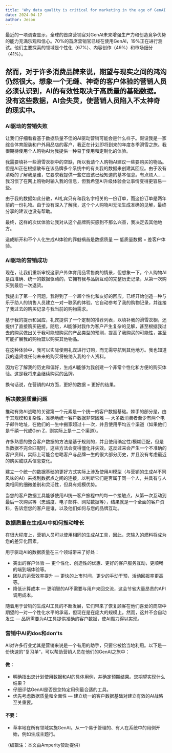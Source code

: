 ```yaml
---
title: 'Why data quality is critical for marketing in the age of GenAI'
date: 2024-04-17
author: Jeson
---
```


最近的一项调查显示，全球的首席营销官对GenAI未来增强生产力和创造竞争优势的能力充满乐观和信心。70%的首席营销官已经在使用GenAI，19%正在进行测试。他们主要探索的领域是个性化（67%）、内容创作（49%）和市场细分（41%）。

然而，对于许多消费品牌来说，期望与现实之间的鸿沟仍然很大。想象一个无缝、神奇的客户体验的营销人员必须认识到，AI的有效性取决于高质量的基础数据。没有这些数据，AI会失灵，使营销人员陷入不太神奇的现实中。
--- 

### AI驱动的营销失败

让我们仔细看看基于数据质量不佳的AI驱动营销可能会是什么样子。假设我是一家综合体育服装和户外用品店的客户，我正在计划即将到来的年度冬季滑雪之旅。我很期待使用个人购物AI为我提供一种易于使用和定制化的体验。

我需要填补一些滑雪衣橱中的空缺，所以我请个人购物AI建议一些要购买的物品。但是AI正在根据散布在该品牌多个系统中的有关我的数据来创建其回应。由于没有清晰的了解我是谁，它要求我提供一些它应该已经知道的基本信息。有点烦人……我习惯了在网上购物时输入我的信息，但我希望AI升级体验会让事情变得更容易一些。

由于我的数据如此分散，AI礼宾只有和我名字相关的一份订单，而这份订单是两年前的一份礼物。由于没有深入了解我，这个个人购物AI无法生成准确的见解，最终分享的建议也没有帮助。

最终，这样的次优体验让我对从这个品牌购买感到不那么兴奋，我决定去其他地方。

造成断开和不个人化生成AI体验的罪魁祸首是数据质量 — 低质量数据 = 差客户体验。

### AI驱动的营销成功

现在，让我们重新审视这家户外体育用品零售商的情景，但想象一下，个人购物AI是由准确、统一的数据驱动的，它拥有我与品牌互动的完整历史记录，从第一次购买到最后一次退货。

我提出了第一个问题，我得到了一个超个性化和友好的回应，已经开始创造一种与乐于助人的销售人员建立一对一联系的体验。它自动参考了我的购物记录，并连接了我过去的购买记录与我当前的购物需求。

基于我的提示和回应，礼宾提供了一个定制的推荐列表，以填补我的滑雪衣橱，还提供了直接购买链接。随后，AI能够对我作为客户产生复杂的见解，甚至根据我过去的购买做出关于我可能想购买的产品类型的预测，提高了我购买的可能性，甚至可能扩展我的购物篮以购买其他物品。

在这种体验中，我可以实际使用礼宾进行订购，而无需导航到其他地方。我也知道我的退货或任何未来的购买将被纳入我的个人资料。

因为它了解我的历史和偏好，生成AI能够为我创建一个非常个性化和方便的购买体验。这是我将来会继续购买的品牌。

换句话说，在营销的AI方面，更好的数据 = 更好的结果。

### 解决数据质量问题

推动有效AI战略的关键第一个元素是一个统一的客户数据基础。棘手的部分是，由于其规模和复杂性，准确地统一客户数据非常困难 — 大多数消费者至少有两个电子邮件地址，在他们的一生中搬家超过十一次，并且使用平均五个渠道（如果他们是千禧一代或Gen Z，则实际上是十二个渠道）。

许多熟悉的整合客户数据的方法是基于规则的，并且使用确定性/模糊匹配，但是当数据不完全匹配时，这些方法会变得僵化并失效。这反过来会产生一个不准确的客户资料，实际上可能会忽略客户与品牌一生的很大部分历史，并且没有考虑最近的购买或联系信息变化。

建立一个统一的数据基础的更好方式实际上涉及使用AI模型（与营销的生成AI不同风味的AI）来找到数据点之间的连接，以判断它们是否属于同一个人，并具有与人类相同的细微差别和灵活性，但具有规模优势。

当您的客户数据工具能够使用AI统一客户旅程中的每一个接触点，从第一次互动到最后一次购买等（忠诚度、电子邮件、网站数据等），结果就是一个全面的客户资料，告诉您您的客户是谁，以及他们如何与您的品牌互动。

### 数据质量在生成AI中如何推动增长

在很大程度上，营销人员可以使用相同的生成AI工具，因此，您输入的燃料将成为您的差异化因素。

用于驱动AI的数据质量在三个领域带来了好处：

- 突出的客户体验 — 更个性化、创造性的优惠、更好的客户服务互动，更顺畅的端到端体验等。
- 团队的运营效率提升 — 更快的上市时间，更少的手动干预，活动回报率更高等。
- 降低计算成本 — 更明智的AI不需要与用户来回交流，这会节省大量昂贵的API调用成本。

随着用于营销的生成AI工具的不断发展，它们带来了恢复顾客在他们喜爱的商店中期望的一对一个性化水平的承诺，但现在是在庞大的规模上。然而，这并不会自动发生 — 品牌需要为AI工具提供准确的客户数据，使AI魔力得以实现。

### 营销中AI的dos和don’ts

AI对许多行业尤其是营销来说是一个有用的助手，只要它被恰当地利用。以下是一份快速的“复习单”，可以帮助营销人员在他们的GenAI之旅中：

#### 做：

- 明确指出您计划使用数据和AI的具体用例，并确定预期结果。您期望实现什么结果？
- 仔细评估GenAI是否是您特定用例最合适的工具。
- 优先考虑数据质量和全面性 — 建立统一的客户数据基础对建立有效的AI战略至关重要。

#### 不要：

- 草率地在所有领域实施GenAI。从一个易于管理的、有人在系统中的用例开始，例如生成主题行。

（编辑注：本文由Amperity赞助提供）


